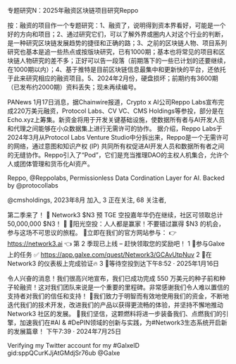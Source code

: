 专题研究N：2025年融资区块链项目研究Reppo

按：融资的项目作一个专题研究：1、融资了，说明得到资本界看好，可能是一个好的方向和项目；2、通过研究它们，可以了解外界或圈内人对这个行业的判断，是一种研究区块链发展趋势的捷径和正确的路；3、之前的区块链人物、项目系列研究也基本是追一些热点或按版块研究，已有1000期；基本也将常见的项目和区块链人物研究的差不多；正好可以告一段落（前期落下的一些已计划的还要继续，在1000期以内）；4、基于推特是目前区块链信息最集中和更新快的平台，还依托于此来研究相应的融资项目。5、2024年2月份，硬盘损坏；前期约有3600期（已发布约2000期）资料丢失；现未再续编号。

PANews 1月17日消息，据Chainwire报道，Crypto x AI公司Reppo Labs宣布完成220万美元融资，Protocol Labs、CV VC、CMS Holdings等参投，部分是在Echo.xyz上筹集。新资金将用于开发关键基础设施，使数据所有者与AI开发人员和代理之间能够在小众数据集上进行无需许可的协作。
据介绍，Reppo Labs于2024年3月从Protocol Labs Venture Studio中分拆出来，Reppo是一个无需许可的网络，通过意图和知识产权 (IP) 共同所有权促进AI开发人员和数据所有者之间的无缝协作。Reppo引入了“Pod”，它们是充当推理DAO的主权人机集合，允许个人或团体管理和货币化AI资产。

Reppo,
@Reppolabs,
Permissionless Data Cordination Layer for AI. Backed by 
@protocollabs
  
@cmsholdings,
2023年8月 加入,
3 正在关注,
68 关注者,


第二季来了！ 🎉
Network3 $N3 预 TGE 空投嘉年华仍在继续，社区可领取总计 50,000,000 $N3！ 🚀
🌟阳光空投：人人都是赢家！不要错过赢得 $N3 的机会，参与这场不可思议的旅程。
🔗立即在我们的官方网站参与：
👉 https://network3.ai 👈
第 2 季现已上线 – 赶快领取您的奖励吧！ 1 ⃣参与Galxe上的任务
✅ https://app.galxe.com/quest/Network3/GCAvUtpNuv
2 ⃣在 Network3 的仪表板上完成验证🔥
3 ⃣等待空投到达下午8:52 · 2025年1月16日

令人兴奋的消息！我们很高兴地宣布，我们已成功完成 550 万美元的种子前和种子轮融资！这对我们团队来说是一个重要的里程碑。非常感谢我们令人难以置信的支持者对我们的信任和支持！
💪我们致力于明智而有效地使用我们的资金，不断地迭代我们的技术开发，改进我们的产品以获得更流畅的体验，并坚持不懈地推动 Network3 社区的发展。
🚀我们坚信，这颗燃料将进一步装备我们、点燃我们的引擎，加速我们在#AI & #DePIN领域的创新与实践，为#Network3生态系统开启新的发展篇章！
下午7:39 · 2024年7月25日

Verifying my Twitter account for my #GalxeID gid:sppQCurKJjAtGMdjSr76ub 
@Galxe